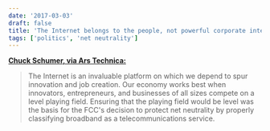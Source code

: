 ```yaml
---
date: '2017-03-03'
draft: false
title: 'The Internet belongs to the people, not powerful corporate interests'
tags: ['politics', 'net neutrality']
---
```


**[Chuck Schumer, via Ars Technica:](https://arstechnica.com/tech-policy/2017/03/op-ed-the-internet-belongs-to-the-people-not-powerful-corporate-interests)**

> The Internet is an invaluable platform on which we depend to spur innovation and job creation. Our economy works best when innovators, entrepreneurs, and businesses of all sizes compete on a level playing field. Ensuring that the playing field would be level was the basis for the FCC's decision to protect net neutrality by properly classifying broadband as a telecommunications service.<!-- excerpt -->

